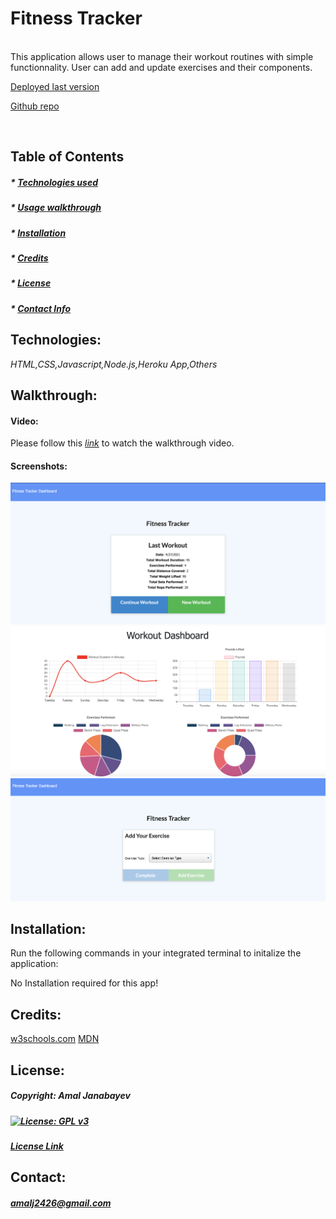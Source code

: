 
  # Fitness Tracker 


  <br>
  This application allows user to manage their workout routines with simple functionnality. User can add and update exercises and their components. 

  <br>

   [Deployed last version](https://thawing-cove-82739.herokuapp.com/?id=6088f010694970001552a3ae)

   [Github repo](https://github.com/Amal31497/Fitness-Tracker)

  <br>

  ## Table of Contents 
 
  ##### * [Technologies used](#Technologies)
  ##### * [Usage walkthrough](#Walkthrough)
  ##### * [Installation](#Installation)
  ##### * [Credits](#Credits)
  ##### * [License](#License)
  ##### * [Contact Info](#Contact)


  ## Technologies:
   _*HTML,CSS,Javascript,Node.js,Heroku App,Others*_

  ## Walkthrough:
  #### Video:
  Please follow this *[link](https://youtu.be/mi_VH6nHyX4)* to watch the walkthrough video.

  #### Screenshots:
  ![screenshot1](./assets/screenshot-1.png)
  ![screenshot1](./assets/screenshot-2.png)
  ![screenshot1](./assets/screenshot-3.png)

  ## Installation:
  Run the following commands in your integrated terminal to initalize the application:
  
  No Installation required for this app!
  
  ## Credits:
  [w3schools.com](w3schools.com)
  [MDN](MDN)

  ## License: 

  ##### Copyright: Amal Janabayev

  ##### [![License: GPL v3](https://img.shields.io/badge/License-GPLv3-blue.svg)](https://www.gnu.org/licenses/gpl-3.0)

  ##### [License Link](https://www.gnu.org/licenses/gpl-3.0.en.html)


  ## Contact: 

  ##### amalj2426@gmail.com